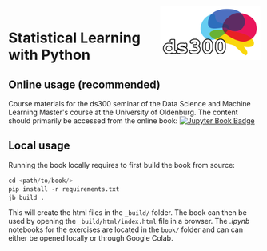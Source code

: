 <div style="padding-top:1em; padding-bottom: 0.5em;">
<img src="logo.png" width =200 align="right" />
</div>

# Statistical Learning with Python

## Online usage (recommended)

Course materials for the ds300 seminar of the Data Science and Machine Learning Master's course at the University of Oldenburg. The content should primarily be accessed from the online book: [![Jupyter Book Badge](https://jupyterbook.org/badge.svg)](https://mibur1.github.io/ds300/)

## Local usage

Running the book locally requires to first build the book from source:

```python
cd <path/to/book/>
pip install -r requirements.txt
jb build .
```

This will create the html files in the `_build/` folder. The book can then be used by opening the `_build/html/index.html` file in a browser. The *.ipynb* notebooks for the exercises are located in the `book/` folder and can can either be opened locally or through Google Colab.
